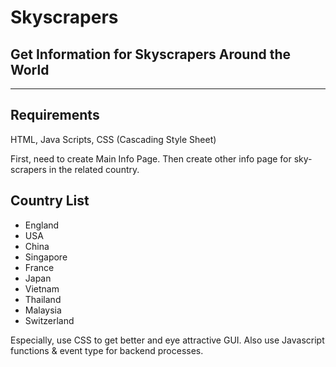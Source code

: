 # Skyscrapers
Get Information for Skyscrapers Around the World
-----------------------------------------------------------
-----------------------------------------------------------
Requirements
-----------------
HTML,
Java Scripts,
CSS (Cascading Style Sheet)

First, need to create Main Info Page. Then create other info page for sky-scrapers in the related country.

Country List
----------------
* England
* USA
* China
* Singapore
* France
* Japan
* Vietnam
* Thailand
* Malaysia
* Switzerland

Especially, 
use CSS to get better and eye attractive GUI. 
Also use Javascript functions & event type for backend processes.
